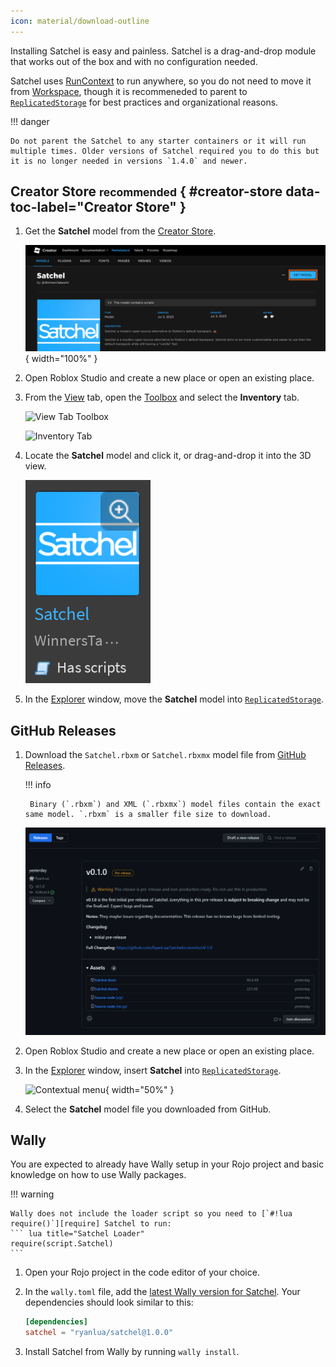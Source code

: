 ```yaml
---
icon: material/download-outline
---
```


Installing Satchel is easy and painless. Satchel is a drag-and-drop module that works out of the box and with no configuration needed.

Satchel uses [RunContext] to run anywhere, so you do not need to move it from [Workspace], though it is recommeneded to parent to [`ReplicatedStorage`][ReplicatedStorage] for best practices and organizational reasons.

!!! danger

    Do not parent the Satchel to any starter containers or it will run multiple times. Older versions of Satchel required you to do this but it is no longer needed in versions `1.4.0` and newer.

  [RunContext]: https://devforum.roblox.com/t/1938784
  [Workspace]: https://create.roblox.com/docs/reference/engine/classes/Workspace
  [ReplicatedStorage]: https://create.roblox.com/docs/reference/engine/classes/ReplicatedStorage

## Creator Store <small>recommended</small> { #creator-store data-toc-label="Creator Store" }

1. Get the **Satchel** model from the [Creator Store].

    ![Creator Store](assets/creator-store.png){ width="100%" }

1. Open Roblox Studio and create a new place or open an existing place.

1. From the [View] tab, open the [Toolbox] and select the **Inventory** tab.

    ![View Tab Toolbox](https://prod.docsiteassets.roblox.com/assets/studio/general/View-Tab-Toolbox.png)

    ![Inventory Tab](https://prod.docsiteassets.roblox.com/assets/studio/toolbox/Inventory-Tab.png)

1. Locate the **Satchel** model and click it, or drag-and-drop it into the 3D view.

    ![Toolbox](assets/store-card.png)

1. In the [Explorer] window, move the **Satchel** model into [`ReplicatedStorage`][ReplicatedStorage].

  [Creator Store]: https://create.roblox.com/store/asset/13947506401
  [View]: https://create.roblox.com/docs/studio/view-tab
  [Toolbox]: https://create.roblox.com/docs/projects/assets/toolbox
  [Explorer]: https://create.roblox.com/docs/studio/explorer

## GitHub Releases

1. Download the `Satchel.rbxm` or `Satchel.rbxmx` model file from [GitHub Releases].

    !!! info

        Binary (`.rbxm`) and XML (`.rbxmx`) model files contain the exact same model. `.rbxm` is a smaller file size to download.

    ![GitHub Release](assets/github-releases.png)

1. Open Roblox Studio and create a new place or open an existing place.

1. In the [Explorer] window, insert **Satchel** into [`ReplicatedStorage`][ReplicatedStorage].

    ![Contextual menu](https://prod.docsiteassets.roblox.com/assets/studio/explorer/Context-Menu-Service.png){ width="50%" }

1. Select the **Satchel** model file you downloaded from GitHub.

  [GitHub Releases]: https://github.com/RyanLua/Satchel/releases

## Wally

You are expected to already have Wally setup in your Rojo project and basic knowledge on how to use Wally packages.

!!! warning

    Wally does not include the loader script so you need to [`#!lua require()`][require] Satchel to run:
    ``` lua title="Satchel Loader"
    require(script.Satchel)
    ```

1. Open your Rojo project in the code editor of your choice.

1. In the `wally.toml` file, add the [latest Wally version for Satchel][Wally]. Your dependencies should look similar to this:

    ``` toml title="wally.toml"
    [dependencies]
    satchel = "ryanlua/satchel@1.0.0"
    ```

1. Install Satchel from Wally by running `wally install`.

  [Wally]: https://wally.run/package/ryanlua/satchel
  [require]: https://create.roblox.com/docs/reference/engine/globals/LuaGlobals#require
